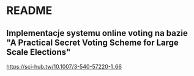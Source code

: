 

# README

## Implementacje systemu online voting na bazie "A Practical Secret Voting Scheme for Large Scale Elections"
https://sci-hub.tw/10.1007/3-540-57220-1_66
